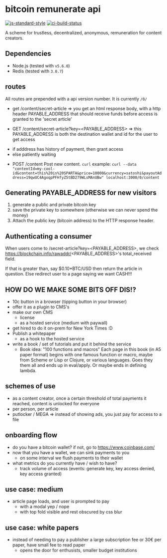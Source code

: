 # bitcoin remunerate api
[![js-standard-style](https://img.shields.io/badge/code%20style-standard-brightgreen.svg)](http://standardjs.com/)
[![ci-build-status](https://circleci.com/gh/EndlessVanguard/bitcoin-remunerate-api.png?style=shield&circle-token=042ad75f490d7709e331cfda74b9d756202f9cf2)](https://circleci.com/gh/EndlessVanguard/bitcoin-remunerate-api)


A scheme for trustless, decentralized, anonymous, remuneration for content creators.

## Dependencies
* Node.js (tested with `v5.6.0`)
* Redis (tested with `3.0.7`)

## routes
All routes are prepended with a api version number. It is currently `/0/`

* get /content/secret-article
=> you get an html response body, with a http header PAYABLE_ADDRESS that should receive funds before access is granted to the 'secret article'

* GET /content/secret-article?key=<PAYABLE_ADDRESS>
=> this PAYABLE_ADDRESS is both the destination wallet and id for the user to get access
- if adddress has history of payment, then grant access
- else patiently waiting

* POST /content
Post new content. `curl` example: `curl --data "contentId=my-cool-id&content=this%20is%20SPARTA&price=10000&currency=satoshi&payoutAddress=19qwUC4AgoqpPFHfyZ5tBD279WLsMAnUBw" localhost:3000/0/content`

## Generating PAYABLE_ADDRESS for new visitors
1. generate a public and private bitcoin key
2. save the private key to somewhere (otherwise we can never spend the money)
3. Attach the public key (bitcoin address) to the HTTP response header.

## Authenticating a consumer
When users come to /secret-article?key=<PAYABLE_ADDRESS>, we check https://blockchain.info/rawaddr/<PAYABLE_ADDRESS>'s total_received field.

If that is greater than, say $0.10*BTC/USD then return the article in question. Else redirect user to a page saying we want CASH!!!

## HOW DO WE MAKE SOME BITS OFF DIS!?
- 10c button in a browser (tipping button in your browser)
- offer it as a plugin to CMS's
- make our own CMS
  * license
  * as a hosted service (medium with paywall)
- get hired to do it on-prem for New York Times :D
- Publish a whitepaper
  * as a hook to the hosted service
- write a book / set of tutorials and put it behind the service
  * Book idea: "100 functions and macros" Each page in this book (in A5 paper format) begins with one famous function or macro, maybe from Scheme or Lisp or Clojure, or various languages. Goes they them all and ends up in eval/apply. Or maybe ends in defining lambda.

## schemes of use
- as a content creator, once a certain threshold of total payments it reached, content is unlocked for everyone
- per person, per article
- putlocker / MEGA => instead of showing ads, you just pay for access to a file

## onboarding flow
- do you have a bitcoin wallet? if not, go to https://www.coinbase.com/
- now that you have a wallet, we can sink payments to you
  * on some interval we flush payments to their wallet
- what metrics do you currently have / wish to have?
  * track volume of access (events: generate key, key access denied, key access granted)

## use case: medium
- article page loads, and user is prompted to pay
  * with a modal yep / nope
  * with top fold visible and rest obscured by css blur

## use case: white papers
- instead of needing to pay a publisher a large subscription fee or 30€ per paper, have small fee to read paper
  * opens the door for enthusists, smaller budget institutions
